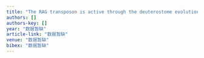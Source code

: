 ```yaml
---
title: "The RAG transposon is active through the deuterostome evolution and domesticated in jawed vertebrates."
authors: []
authors-key: []
year: "数据暂缺"
article-link: "数据暂缺"
venue: "数据暂缺"
bibex: "数据暂缺"
---
```

